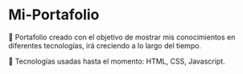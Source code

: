 # Mi-Portafolio

📌 Portafolio creado con el objetivo de mostrar mis conocimientos en diferentes tecnologías, irá creciendo a lo largo del tiempo.

📌 Tecnologías usadas hasta el momento: HTML, CSS, Javascript.


